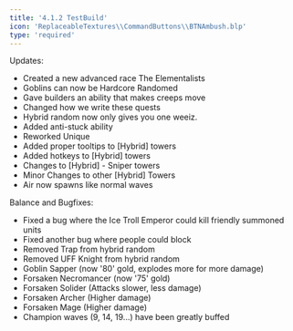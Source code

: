 ```yaml
---
title: '4.1.2 TestBuild'
icon: 'ReplaceableTextures\\CommandButtons\\BTNAmbush.blp'
type: 'required'
---
```

Updates:
 - Created a new advanced race The Elementalists
 - Goblins can now be Hardcore Randomed
 - Gave builders an ability that makes creeps move
 - Changed how we write these quests
 - Hybrid random now only gives you one weeiz.
 - Added anti-stuck ability
 - Reworked Unique
 - Added proper tooltips to [Hybrid] towers
 - Added hotkeys to [Hybrid] towers
 - Changes to [Hybrid] - Sniper towers
 - Minor Changes to other [Hybrid] Towers
 - Air now spawns like normal waves

Balance and Bugfixes:
- Fixed a bug where the Ice Troll Emperor could kill friendly summoned units
- Fixed another bug where people could block
- Removed Trap from hybrid random
- Removed UFF Knight from hybrid random
- Goblin Sapper (now '80' gold, explodes more for more damage)
- Forsaken Necromancer (now '75' gold)
- Forsaken Solider (Attacks slower, less damage)
- Forsaken Archer (Higher damage)
- Forsaken Mage (Higher damage)
- Champion waves (9, 14, 19...) have been greatly buffed
